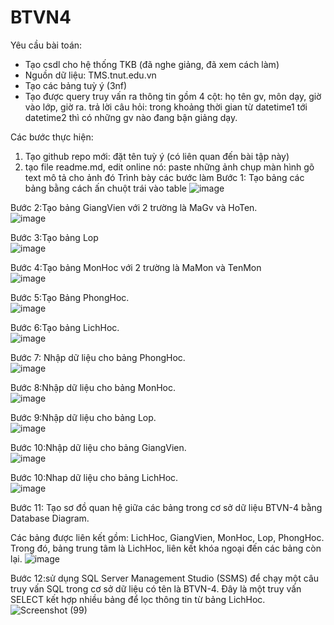 # BTVN4   
Yêu cầu bài toán:
 - Tạo csdl cho hệ thống TKB (đã nghe giảng, đã xem cách làm)
 - Nguồn dữ liệu: TMS.tnut.edu.vn
 - Tạo các bảng tuỳ ý (3nf)
 - Tạo được query truy vấn ra thông tin gồm 4 cột: họ tên gv, môn dạy, giờ vào lớp, giờ ra.
   trả lời câu hỏi: trong khoảng thời gian từ datetime1 tới datetime2 thì có những gv nào đang bận giảng dạy.

Các bước thực hiện:
1. Tạo github repo mới: đặt tên tuỳ ý (có liên quan đến bài tập này)
2. tạo file readme.md, edit online nó:
   paste những ảnh chụp màn hình
   gõ text mô tả cho ảnh đó
Trình bày các bước làm
Bước 1: Tạo bảng các bảng bằng cách ấn chuột trái vào table
![image](https://github.com/user-attachments/assets/18c95f9f-59b7-480f-998a-8902cbf76c16)

Bước 2:Tạo bảng GiangVien với 2 trường là MaGv và HoTen.   
![image](https://github.com/user-attachments/assets/1d3201d1-3e1a-44a7-9137-e3b55e2c7521)   

Bước 3:Tạo bảng Lop  
![image](https://github.com/user-attachments/assets/ed3fb5b8-5eef-4cbb-a932-6c70d30baf66)  

Bước 4:Tạo bảng MonHoc với 2 trường là MaMon và TenMon  
![image](https://github.com/user-attachments/assets/58d5c61b-1951-406c-aa2d-52501f5e8c74)  

Bước 5:Tạo Bảng PhongHoc.  
![image](https://github.com/user-attachments/assets/d1c44364-0957-4ad5-b223-df0e7a95b7db)   

Bước 6:Tạo bảng LichHoc.   
![image](https://github.com/user-attachments/assets/49dcb07d-4d7f-4489-a55d-c592d31b2491)  

Bước 7: Nhập dữ liệu cho bảng PhongHoc.  
![image](https://github.com/user-attachments/assets/7d168174-1185-449f-9ccc-147791a14f2a)   

Bước 8:Nhập dữ liệu cho bảng MonHoc.  
![image](https://github.com/user-attachments/assets/f22f3cb9-97a4-4c80-9484-e83c8d21214c)  

Bước 9:Nhập dữ liệu cho bảng Lop.  
![image](https://github.com/user-attachments/assets/8b4eaf02-ec10-4777-ae04-79937f681af4)   

Bước 10:Nhập dữ liệu cho bảng GiangVien.  
![image](https://github.com/user-attachments/assets/75f21d09-089a-4aab-81fa-c12d6d6d4636)  

Bước 10:Nhap dữ liệu cho bảng LichHoc.   
![image](https://github.com/user-attachments/assets/e94b2328-b553-4ff5-b07b-58a5db14c756)   

Bước 11: Tạo sơ đồ quan hệ giữa các bảng trong cơ sở dữ liệu BTVN-4 bằng Database Diagram.

Các bảng được liên kết gồm: LichHoc, GiangVien, MonHoc, Lop, PhongHoc.
Trong đó, bảng trung tâm là LichHoc, liên kết khóa ngoại đến các bảng còn lại.
![image](https://github.com/user-attachments/assets/570b4f77-6a1d-48d9-b173-b39de6cabe89)   

Bước 12:sử dụng SQL Server Management Studio (SSMS) để chạy một câu truy vấn SQL trong cơ sở dữ liệu có tên là BTVN-4. Đây là một truy vấn SELECT kết hợp nhiều bảng để lọc thông tin từ bảng LichHoc.
![Screenshot (99)](https://github.com/user-attachments/assets/4988b86e-d8e1-4ecb-ab23-6557bea18135)













